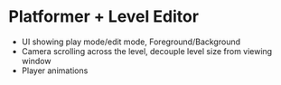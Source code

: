 # Platformer + Level Editor

- UI showing play mode/edit mode, Foreground/Background
- Camera scrolling across the level, decouple level size from viewing window
- Player animations
